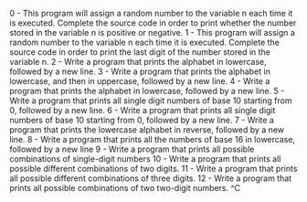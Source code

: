 0 - This program will assign a random number to the variable n each time it is executed. Complete the source code in order to print whether the number stored in the variable n is positive or negative.
1 - This program will assign a random number to the variable n each time it is executed. Complete the source code in order to print the last digit of the number stored in the variable n.
2 - Write a program that prints the alphabet in lowercase, followed by a new line.
3 - Write a program that prints the alphabet in lowercase, and then in uppercase, followed by a new line.
4 - Write a program that prints the alphabet in lowercase, followed by a new line.
5 - Write a program that prints all single digit numbers of base 10 starting from 0, followed by a new line.
6 - Write a program that prints all single digit numbers of base 10 starting from 0, followed by a new line.
7 - Write a program that prints the lowercase alphabet in reverse, followed by a new line.
8 - Write a program that prints all the numbers of base 16 in lowercase, followed by a new line
9 - Write a program that prints all possible combinations of single-digit numbers
10 - Write a program that prints all possible different combinations of two digits.
11 - Write a program that prints all possible different combinations of three digits.
12 - Write a program that prints all possible combinations of two two-digit numbers.
^C
